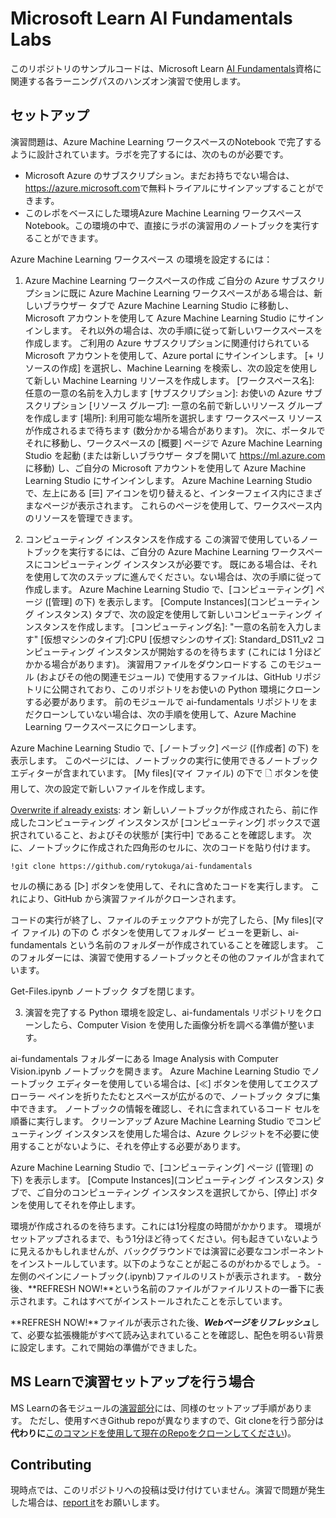 # Microsoft Learn AI Fundamentals Labs

このリポジトリのサンプルコードは、Microsoft Learn [AI Fundamentals](https://docs.microsoft.com/learn/certifications/azure-ai-fundamentals)資格に関連する各ラーニングパスのハンズオン演習で使用します。


## セットアップ

演習問題は、Azure Machine Learning ワークスペースのNotebook で完了するように設計されています。ラボを完了するには、次のものが必要です。

- Microsoft Azure のサブスクリプション。まだお持ちでない場合は、<a href ='https://azure.microsoft.com' target='_blank'>https://azure.microsoft.com</a>で無料トライアルにサインアップすることができます。
- このレポをベースにした環境Azure Machine Learning ワークスペース Notebook。この環境の中で、直接にラボの演習用のノートブックを実行することができます。

Azure Machine Learning ワークスペース の環境を設定するには：

1. Azure Machine Learning ワークスペースの作成
ご自分の Azure サブスクリプションに既に Azure Machine Learning ワークスペースがある場合は、新しいブラウザー タブで Azure Machine Learning Studio  に移動し、Microsoft アカウントを使用して Azure Machine Learning Studio にサインインします。 それ以外の場合は、次の手順に従って新しいワークスペースを作成します。
ご利用の Azure サブスクリプションに関連付けられている Microsoft アカウントを使用して、Azure portal  にサインインします。
[+ リソースの作成] を選択し、Machine Learning を検索し、次の設定を使用して新しい Machine Learning リソースを作成します。
[ワークスペース名]: 任意の一意の名前を入力します
[サブスクリプション]: お使いの Azure サブスクリプション
[リソース グループ]: 一意の名前で新しいリソース グループを作成します
[場所]: 利用可能な場所を選択します
ワークスペース リソースが作成されるまで待ちます (数分かかる場合があります)。 次に、ポータルでそれに移動し、ワークスペースの [概要] ページで Azure Machine Learning Studio を起動 (または新しいブラウザー タブを開いて https://ml.azure.com  に移動) し、ご自分の Microsoft アカウントを使用して Azure Machine Learning Studio にサインインします。
Azure Machine Learning Studio で、左上にある [☰] アイコンを切り替えると、インターフェイス内にさまざまなページが表示されます。 これらのページを使用して、ワークスペース内のリソースを管理できます。

2. コンピューティング インスタンスを作成する
この演習で使用しているノートブックを実行するには、ご自分の Azure Machine Learning ワークスペースにコンピューティング インスタンスが必要です。 既にある場合は、それを使用して次のステップに進んでください。ない場合は、次の手順に従って作成します。
Azure Machine Learning Studio  で、[コンピューティング] ページ ([管理] の下) を表示します。
[Compute Instances](コンピューティング インスタンス) タブで、次の設定を使用して新しいコンピューティング インスタンスを作成します。
[コンピューティング名]: "一意の名前を入力します"
[仮想マシンのタイプ]:CPU
[仮想マシンのサイズ]: Standard_DS11_v2
コンピューティング インスタンスが開始するのを待ちます (これには 1 分ほどかかる場合があります)。
演習用ファイルをダウンロードする
このモジュール (およびその他の関連モジュール) で使用するファイルは、GitHub リポジトリに公開されており、このリポジトリをお使いの Python 環境にクローンする必要があります。 前のモジュールで ai-fundamentals リポジトリをまだクローンしていない場合は、次の手順を使用して、Azure Machine Learning ワークスペースにクローンします。

Azure Machine Learning Studio  で、[ノートブック] ページ ([作成者] の下) を表示します。 このページには、ノートブックの実行に使用できるノートブック エディターが含まれています。
[My files](マイ ファイル) の下で 🗋 ボタンを使用して、次の設定で新しいファイルを作成します。

[ファイルの場所]: Users/"自分のユーザー名"
[ファイル名]:Get-Files
[ファイルの種類]: ノートブック
[Overwrite if already exists](既に存在する場合は上書きする): オン
新しいノートブックが作成されたら、前に作成したコンピューティング インスタンスが [コンピューティング] ボックスで選択されていること、およびその状態が [実行中] であることを確認します。 次に、ノートブックに作成された四角形のセルに、次のコードを貼り付けます。

<a name="gitclone"></a>
```
!git clone https://github.com/rytokuga/ai-fundamentals
```

セルの横にある [▷] ボタンを使用して、それに含めたコードを実行します。 これにより、GitHub から演習ファイルがクローンされます。

コードの実行が終了し、ファイルのチェックアウトが完了したら、[My files](マイ ファイル) の下の ↻ ボタンを使用してフォルダー ビューを更新し、ai-fundamentals という名前のフォルダーが作成されていることを確認します。 このフォルダーには、演習で使用するノートブックとその他のファイルが含まれています。

Get-Files.ipynb ノートブック タブを閉じます。

3. 演習を完了する
Python 環境を設定し、ai-fundamentals リポジトリをクローンしたら、Computer Vision を使用した画像分析を調べる準備が整います。

ai-fundamentals フォルダーにある Image Analysis with Computer Vision.ipynb ノートブックを開きます。 Azure Machine Learning Studio でノートブック エディターを使用している場合は、[≪] ボタンを使用してエクスプローラー ペインを折りたたむとスペースが広がるので、ノートブック タブに集中できます。
ノートブックの情報を確認し、それに含まれているコード セルを順番に実行します。
クリーンアップ
Azure Machine Learning Studio でコンピューティング インスタンスを使用した場合は、Azure クレジットを不必要に使用することがないように、それを停止する必要があります。

Azure Machine Learning Studio で、[コンピューティング] ページ ([管理] の下) を表示します。
[Compute Instances](コンピューティング インスタンス) タブで、ご自分のコンピューティング インスタンスを選択してから、[停止] ボタンを使用してそれを停止します。

環境が作成されるのを待ちます。これには1分程度の時間がかかります。
環境がセットアップされるまで、もう1分ほど待ってください。何も起きていないように見えるかもしれませんが、バックグラウンドでは演習に必要なコンポーネントをインストールしています。以下のようなことが起こるのがわかるでしょう。
    - 左側のペインにノートブック(.ipynb)ファイルのリストが表示されます。
    - 数分後、**REFRESH NOW!**という名前のファイルがファイルリストの一番下に表示されます。これはすべてがインストールされたことを示しています。

**REFRESH NOW!**ファイルが表示された後、***Webページをリフレッシュ***して、必要な拡張機能がすべて読み込まれていることを確認し、配色を明るい背景に設定します。これで開始の準備ができました。


## MS Learnで演習セットアップを行う場合
MS Learnの各モジュールの[演習部分](https://docs.microsoft.com/ja-jp/learn/modules/analyze-images-computer-vision/3-analyze-images)には、同様のセットアップ手順があります。
ただし、使用すべきGithub repoが異なりますので、Git cloneを行う部分は**代わりに**[このコマンドを使用して現在のRepoをクローンしてください](#gitclone))。


## Contributing

現時点では、このリポジトリへの投稿は受け付けていません。演習で問題が発生した場合は、[report it](https://docs.microsoft.com/learn/support/troubleshooting#report-feedback)をお願いします。
